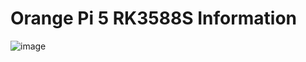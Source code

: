 # Orange Pi 5 RK3588S Information 

![image](https://user-images.githubusercontent.com/4562957/210809564-dc1ee2ec-a88a-4317-8873-b05e669992c1.png)
